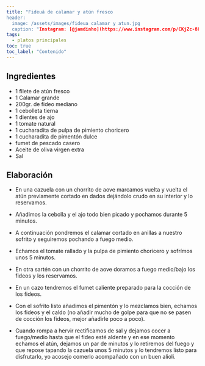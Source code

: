 ```yaml
---
title: "Fideuá de calamar y atún fresco
header:
  image: /assets/images/fideua calamar y atun.jpg
  caption: "Instagram: [@jamdinho](https://www.instagram.com/p/CKjZc-8Fzp6/)"
tags:
  - platos principales
toc: true
toc_label: "Contenido"
---
```



## Ingredientes

- 1 filete de atún fresco
- 1 Calamar grande
- 200gr. de fideo mediano
- 1 cebolleta tierna
- 1 dientes de ajo
- 1 tomate natural
- 1 cucharadita de pulpa de pimiento choricero
- 1 cucharadita de pimentón dulce
- fumet de pescado casero
- Aceite de oliva virgen extra
- Sal


## Elaboración

- En una cazuela con un chorrito de aove marcamos vuelta y vuelta el atún previamente cortado en dados dejándolo crudo en su interior y lo reservamos.

- Añadimos la cebolla y el ajo todo bien picado y pochamos durante 5 minutos.

- A continuación pondremos el calamar cortado en anillas a nuestro sofrito y seguiremos pochando a fuego medio.

- Echamos el tomate rallado y la pulpa de pimiento choricero y sofrímos unos 5 minutos.

- En otra sartén con un chorrito de aove doramos a fuego medio/bajo los fideos y los reservamos.

- En un cazo tendremos el fumet caliente preparado para la cocción de los fideos.

- Con el sofrito listo añadimos el pimentón y lo mezclamos bien, echamos los fideos y el caldo (no añadir mucho de golpe para que no se pasen de cocción los fideos, mejor añadirle poco a poco).

- Cuando rompa a hervir rectificamos de sal y dejamos cocer a fuego/medio hasta que el fideo esté aldente y en ese momento echamos el atún, dejamos un par de minutos y lo retiremos del fuego y que repose tapando la cazuela unos 5 minutos y lo tendremos listo para disfrutarlo, yo acosejo comerlo acompañado con un buen alioli.